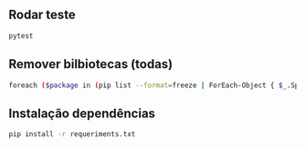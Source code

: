 ## Rodar teste
``` bash
pytest
```

## Remover bilbiotecas (todas)
``` bash
foreach ($package in (pip list --format=freeze | ForEach-Object { $_.Split('=')[0] })) { pip uninstall -y $package }
```

## Instalação dependências
```bash
pip install -r requeriments.txt
```